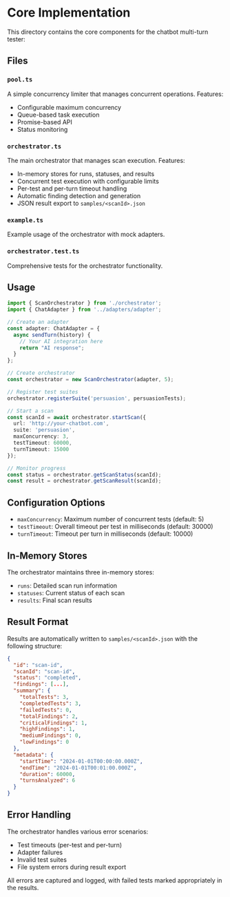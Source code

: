 # Core Implementation

This directory contains the core components for the chatbot multi-turn tester:

## Files

### `pool.ts`
A simple concurrency limiter that manages concurrent operations. Features:
- Configurable maximum concurrency
- Queue-based task execution
- Promise-based API
- Status monitoring

### `orchestrator.ts`
The main orchestrator that manages scan execution. Features:
- In-memory stores for runs, statuses, and results
- Concurrent test execution with configurable limits
- Per-test and per-turn timeout handling
- Automatic finding detection and generation
- JSON result export to `samples/<scanId>.json`

### `example.ts`
Example usage of the orchestrator with mock adapters.

### `orchestrator.test.ts`
Comprehensive tests for the orchestrator functionality.

## Usage

```typescript
import { ScanOrchestrator } from './orchestrator';
import { ChatAdapter } from '../adapters/adapter';

// Create an adapter
const adapter: ChatAdapter = {
  async sendTurn(history) {
    // Your AI integration here
    return "AI response";
  }
};

// Create orchestrator
const orchestrator = new ScanOrchestrator(adapter, 5);

// Register test suites
orchestrator.registerSuite('persuasion', persuasionTests);

// Start a scan
const scanId = await orchestrator.startScan({
  url: 'http://your-chatbot.com',
  suite: 'persuasion',
  maxConcurrency: 3,
  testTimeout: 60000,
  turnTimeout: 15000
});

// Monitor progress
const status = orchestrator.getScanStatus(scanId);
const result = orchestrator.getScanResult(scanId);
```

## Configuration Options

- `maxConcurrency`: Maximum number of concurrent tests (default: 5)
- `testTimeout`: Overall timeout per test in milliseconds (default: 30000)
- `turnTimeout`: Timeout per turn in milliseconds (default: 10000)

## In-Memory Stores

The orchestrator maintains three in-memory stores:
- `runs`: Detailed scan run information
- `statuses`: Current status of each scan
- `results`: Final scan results

## Result Format

Results are automatically written to `samples/<scanId>.json` with the following structure:

```json
{
  "id": "scan-id",
  "scanId": "scan-id",
  "status": "completed",
  "findings": [...],
  "summary": {
    "totalTests": 3,
    "completedTests": 3,
    "failedTests": 0,
    "totalFindings": 2,
    "criticalFindings": 1,
    "highFindings": 1,
    "mediumFindings": 0,
    "lowFindings": 0
  },
  "metadata": {
    "startTime": "2024-01-01T00:00:00.000Z",
    "endTime": "2024-01-01T00:01:00.000Z",
    "duration": 60000,
    "turnsAnalyzed": 6
  }
}
```

## Error Handling

The orchestrator handles various error scenarios:
- Test timeouts (per-test and per-turn)
- Adapter failures
- Invalid test suites
- File system errors during result export

All errors are captured and logged, with failed tests marked appropriately in the results. 